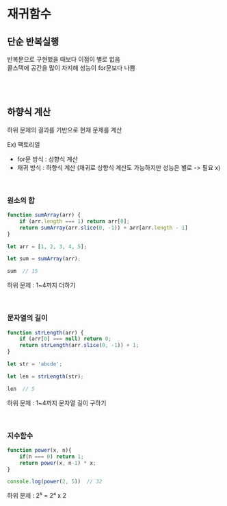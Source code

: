 # 재귀함수

## 단순 반복실행

반복문으로 구현했을 때보다 이점이 별로 없음  
콜스택에 공간을 많이 차지해 성능이 for문보다 나쁨

<br><br>

## 하향식 계산

하위 문제의 결과를 기반으로 현재 문제를 계산

Ex) 팩토리얼

* for문 방식 : 상향식 계산
* 재귀 방식 : 하향식 계산 (재귀로 상향식 계산도 가능하지만 성능은 별로 -> 필요 x)

<br>

### 원소의 합

```js
function sumArray(arr) {
    if (arr.length === 1) return arr[0];
    return sumArray(arr.slice(0, -1)) + arr[arr.length - 1]
}

let arr = [1, 2, 3, 4, 5];

let sum = sumArray(arr);

sum  // 15
```

하위 문제 : 1~4까지 더하기

<br>

### 문자열의 길이

```js
function strLength(arr) {
    if (arr[0] === null) return 0;
    return strLength(arr.slice(0, -1)) + 1;
}

let str = 'abcde';

let len = strLength(str);

len  // 5
```

하위 문제 : 1~4까지 문자열 길이 구하기

<br>

### 지수함수

```js
function power(x, n){
    if(n === 0) return 1;
    return power(x, n-1) * x;
}

console.log(power(2, 5))  // 32
```

하위 문제 : 2⁵ = 2⁴ x 2
